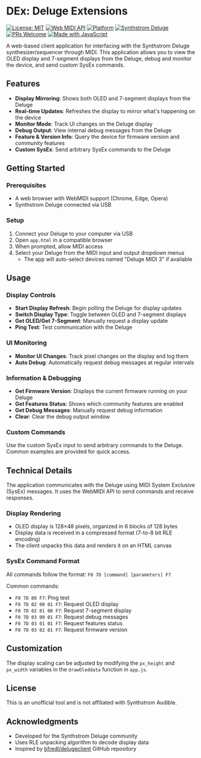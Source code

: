 # DEx: Deluge Extensions

[![License: MIT](https://img.shields.io/badge/License-MIT-yellow.svg)](https://opensource.org/licenses/MIT) [![Web MIDI API](https://img.shields.io/badge/Web_MIDI_API-Compatible-green)](https://developer.mozilla.org/en-US/docs/Web/API/Web_MIDI_API) [![Platform](https://img.shields.io/badge/Platform-Web-blue)](https://github.com/bfredl/delugeclient) [![Synthstrom Deluge](https://img.shields.io/badge/Synthstrom-Deluge-orange)](https://synthstrom.com/product/deluge/) [![PRs Welcome](https://img.shields.io/badge/PRs-welcome-brightgreen.svg)](http://makeapullrequest.com) [![Made with JavaScript](https://img.shields.io/badge/Made_with-JavaScript-F7DF1E?logo=javascript)](https://developer.mozilla.org/en-US/docs/Web/JavaScript)

A web-based client application for interfacing with the Synthstrom Deluge synthesizer/sequencer through MIDI. This application allows you to view the OLED display and 7-segment displays from the Deluge, debug and monitor the device, and send custom SysEx commands.

## Features

- **Display Mirroring**: Shows both OLED and 7-segment displays from the Deluge
- **Real-time Updates**: Refreshes the display to mirror what's happening on the device
- **Monitor Mode**: Track UI changes on the Deluge display
- **Debug Output**: View internal debug messages from the Deluge
- **Feature & Version Info**: Query the device for firmware version and community features
- **Custom SysEx**: Send arbitrary SysEx commands to the Deluge

## Getting Started

### Prerequisites

- A web browser with WebMIDI support (Chrome, Edge, Opera)
- Synthstrom Deluge connected via USB

### Setup

1. Connect your Deluge to your computer via USB
2. Open `app.html` in a compatible browser
3. When prompted, allow MIDI access
4. Select your Deluge from the MIDI input and output dropdown menus
   - The app will auto-select devices named "Deluge MIDI 3" if available

## Usage

### Display Controls

- **Start Display Refresh**: Begin polling the Deluge for display updates
- **Switch Display Type**: Toggle between OLED and 7-segment displays
- **Get OLED/Get 7-Segment**: Manually request a display update
- **Ping Test**: Test communication with the Deluge

### UI Monitoring

- **Monitor UI Changes**: Track pixel changes on the display and log them
- **Auto Debug**: Automatically request debug messages at regular intervals

### Information & Debugging

- **Get Firmware Version**: Displays the current firmware running on your Deluge
- **Get Features Status**: Shows which community features are enabled
- **Get Debug Messages**: Manually request debug information
- **Clear**: Clear the debug output window

### Custom Commands

Use the custom SysEx input to send arbitrary commands to the Deluge. Common examples are provided for quick access.

## Technical Details

The application communicates with the Deluge using MIDI System Exclusive (SysEx) messages. It uses the WebMIDI API to send commands and receive responses.

### Display Rendering

- OLED display is 128×48 pixels, organized in 6 blocks of 128 bytes
- Display data is received in a compressed format (7-to-8 bit RLE encoding)
- The client unpacks this data and renders it on an HTML canvas

### SysEx Command Format

All commands follow the format: `F0 7D [command] [parameters] F7`

Common commands:
- `F0 7D 00 F7`: Ping test
- `F0 7D 02 00 01 F7`: Request OLED display
- `F0 7D 02 01 00 F7`: Request 7-segment display
- `F0 7D 03 00 01 F7`: Request debug messages
- `F0 7D 03 01 01 F7`: Request features status
- `F0 7D 03 02 01 F7`: Request firmware version

## Customization

The display scaling can be adjusted by modifying the `px_height` and `px_width` variables in the `drawOleddata` function in `app.js`.

## License

This is an unofficial tool and is not affiliated with Synthstrom Audible.

## Acknowledgments

- Developed for the Synthstrom Deluge community
- Uses RLE unpacking algorithm to decode display data
- Inspired by [bfredl/delugeclient](https://github.com/bfredl/delugeclient) GitHub repository 
